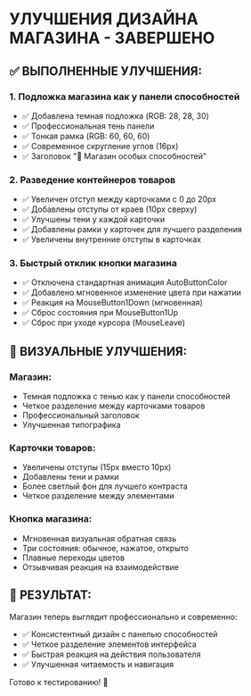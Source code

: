 УЛУЧШЕНИЯ ДИЗАЙНА МАГАЗИНА - ЗАВЕРШЕНО
====================================

## ✅ ВЫПОЛНЕННЫЕ УЛУЧШЕНИЯ:

### 1. Подложка магазина как у панели способностей
- ✅ Добавлена темная подложка (RGB: 28, 28, 30)
- ✅ Профессиональная тень панели
- ✅ Тонкая рамка (RGB: 60, 60, 60)
- ✅ Современное скругление углов (16px)
- ✅ Заголовок "🛒 Магазин особых способностей"

### 2. Разведение контейнеров товаров
- ✅ Увеличен отступ между карточками с 0 до 20px
- ✅ Добавлены отступы от краев (10px сверху)
- ✅ Улучшены тени у каждой карточки
- ✅ Добавлены рамки у карточек для лучшего разделения
- ✅ Увеличены внутренние отступы в карточках

### 3. Быстрый отклик кнопки магазина
- ✅ Отключена стандартная анимация AutoButtonColor
- ✅ Добавлено мгновенное изменение цвета при нажатии
- ✅ Реакция на MouseButton1Down (мгновенная)
- ✅ Сброс состояния при MouseButton1Up
- ✅ Сброс при уходе курсора (MouseLeave)

## 🎨 ВИЗУАЛЬНЫЕ УЛУЧШЕНИЯ:

### Магазин:
- Темная подложка с тенью как у панели способностей
- Четкое разделение между карточками товаров
- Профессиональный заголовок
- Улучшенная типографика

### Карточки товаров:
- Увеличены отступы (15px вместо 10px)
- Добавлены тени и рамки
- Более светлый фон для лучшего контраста
- Четкое разделение между элементами

### Кнопка магазина:
- Мгновенная визуальная обратная связь
- Три состояния: обычное, нажатое, открыто
- Плавные переходы цветов
- Отзывчивая реакция на взаимодействие

## 🚀 РЕЗУЛЬТАТ:

Магазин теперь выглядит профессионально и современно:
- ✅ Консистентный дизайн с панелью способностей
- ✅ Четкое разделение элементов интерфейса
- ✅ Быстрая реакция на действия пользователя
- ✅ Улучшенная читаемость и навигация

Готово к тестированию! 🎯
